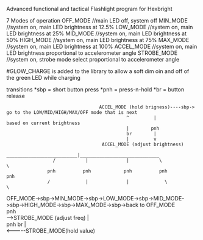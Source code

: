 Advanced functional and tactical Flashlight program for Hexbright

7 Modes of operation
OFF_MODE            //main LED off, system off
MIN_MODE            //system on, main LED brightness at 12.5%
LOW_MODE            //system on, main LED brightness at 25%
MID_MODE            //system on, main LED brightness at 50%
HIGH_MODE           //system on, main LED brightness at 75%
MAX_MODE            //system on, main LED brightness at 100%
ACCEL_MODE          //system on, main LED brightness proportional to accelerometer angle
STROBE_MODE         //system on, strobe mode select proportional to accelerometer angle

#GLOW_CHARGE is added to the library to allow a soft dim oin and off of the green LED while charging

transitions
*sbp = short button press
*pnh = press-n-hold
*br  = button release  
                  
				                      ACCEL_MODE (hold brigness)----sbp-> go to the LOW/MID/HIGH/MAX/OFF mode that is next
                                                ^         |               based on current brightness
                                                |        pnh        
                                                br        |
												|         v
                                       ACCEL_MODE (adjust brightness)
                      __________________________|_____________________________
                     /           |              |           \                \
                   pnh          pnh            pnh          pnh              pnh
                   /             |              |             \                \
OFF_MODE->sbp->MIN_MODE->sbp->LOW_MODE->sbp->MID_MODE->sbp->HIGH_MODE->sbp->MAX_MODE->sbp->back to OFF_MODE
    \
	pnh
	  \
   -->STROBE_MODE (adjust freq) 
   |    \
  pnh	br
   |	  \
   <-----STROBE_MODE(hold value)